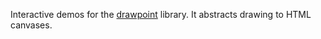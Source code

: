 Interactive demos for the [drawpoint](https://github.com/LemonPi/drawpoint) library.
It abstracts drawing to HTML canvases.
